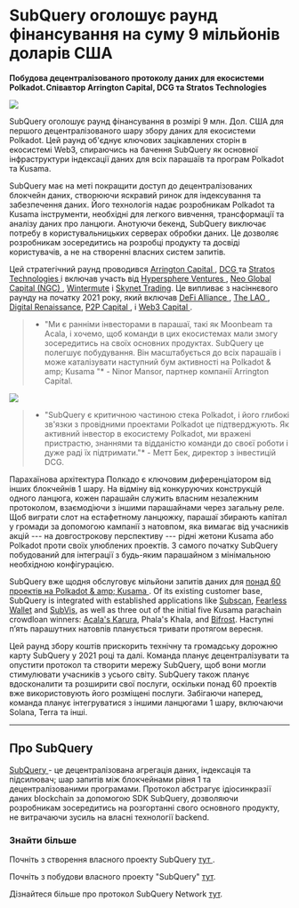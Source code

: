 # SubQuery оголошує раунд фінансування на суму 9 мільйонів доларів США

**Побудова децентралізованого протоколу даних для екосистеми Polkadot. Співавтор Arrington Capital, DCG та Stratos Technologies**

![](https://cdn-images-1.medium.com/max/1600/0*PR4oqrB9Am03VseR)

SubQuery оголошує раунд фінансування в розмірі 9 млн. Дол. США для першого децентралізованого шару збору даних для екосистеми Polkadot. Цей раунд об'єднує ключових зацікавлених сторін в екосистемі Web3, спираючись на бачення SubQuery як основної інфраструктури індексації даних для всіх парашаїв та програм Polkadot та Kusama.

SubQuery має на меті покращити доступ до децентралізованих блокчейн даних, створюючи яскравий ринок для індексування та забезпечення даних. Його технологія надає розробникам Polkadot та Kusama інструменти, необхідні для легкого вивчення, трансформації та аналізу даних про ланцюги. Анотуючи бекенд, SubQuery виключає потребу в користувальницьких серверах обробки даних. Це дозволяє розробникам зосередитись на розробці продукту та досвіді користувачів, а не на створенні власних систем запитів.

Цей стратегічний раунд проводився [ Arrington Capital ](https://arringtonxrpcapital.com/), [ DCG ](https://dcg.co/) та [ Stratos Technologies ](https://www.stratoslp.com/) і включав участь від [ Hypersphere Ventures ](https://hypersphere.ventures/), [ Neo Global Capital (NGC) ](http://ngc.fund/), [ Wintermute](https://www.wintermute.com/) і [Skynet Trading](http://skynettrading.com/). Це випливає з насіннєвого раунду на початку 2021 року, який включав [ DeFi Alliance ](https://defialliance.co/), [ The LAO ](https://www.thelao.io/), [Digital Renaissance](https://drf.ee/), [ P2P Capital ](https://www.p2pcap.com/), і [ Web3 Capital ](https://web3.capital/).

> * "Ми є ранніми інвесторами в парашаї, такі як Moonbeam та Acala, і хочемо, щоб команди в цих екосистемах мали змогу зосередитись на своїх основних продуктах. SubQuery це полегшує побудування. Він масштабується до всіх парашаїв і може каталізувати наступний бум активності на Polkadot & amp; Kusama "* - Ninor Mansor, партнер компанії Arrington Capital.

![](https://cdn-images-1.medium.com/max/1600/1*j4VHuY_BgjkYv_bQ6_DmcQ.gif)

> * "SubQuery є критичною частиною стека Polkadot, і його глибокі зв'язки з провідними проектами Polkadot це підтверджують. Як активний інвестор в екосистему Polkadot, ми вражені пристрастю, знаннями та відданістю команди до своєї роботи і дуже раді їх підтримати."* - Метт Бек, директор з інвестицій DCG.

Парахаїнова архітектура Полкадо є ключовим диференціатором від інших блокчейнів 1 шару. На відміну від конкуруючих конструкцій одного ланцюга, кожен парашайн служить власним незалежним протоколом, взаємодіючи з іншими парашайнами через загальну реле. Щоб виграти слот на естафетному ланцюжку, парашаї збирають капітал у громади за допомогою кампанії з натовпом, яка вимагає від учасників акцій --- на довгострокову перспективу --- рідні жетони Kusama або Polkadot проти своїх улюблених проектів. З самого початку SubQuery побудований для інтеграції з будь-яким парашайном з мінімальною необхідною конфігурацією.

SubQuery вже щодня обслуговує мільйони запитів даних для [ понад 60 проектів на Polkadot & amp; Kusama ](https://explorer.subquery.network/). Of its existing customer base, SubQuery is integrated with established applications like [Subscan](../customer_announcements/20210901-Subscans-Multi-Signature-Tool.md), [Fearless Wallet](https://explorer.subquery.network/subquery/ef1rspb/fearless-wallet) and [SubVis](../customer_announcements/20210622-Explore-Kusama-Auctions-with-Subvis.io-and-SubQuery.md), as well as three out of the initial five Kusama parachain crowdloan winners: [Acala's Karura](../customer_announcements/20210819-Karura-Integrates-with-SubQuery-to-Aggregate-and-Serve-DeFi-Data-to-Kusama-Builders.md), Phala's Khala, and [Bifrost](../customer_announcements/20210416-Bifrost-chooses-SubQuery-to-provide-the-data-for-their-new-dApp.md). Наступні п’ять парашутних натовпів планується тривати протягом вересня.

Цей раунд збору коштів прискорить технічну та громадську дорожню карту SubQuery у 2021 році та далі. Команда планує децентралізувати та опустити протокол та створити мережу SubQuery, щоб вони могли стимулювати учасників з усього світу. SubQuery також планує вдосконалити та розширити свої послуги, оскільки понад 60 проектів вже використовують його розміщені послуги. Забігаючи наперед, команда планує інтегруватися з іншими ланцюгами 1 шару, включаючи Solana, Terra та інші.

---

## Про SubQuery

[ SubQuery ](https://subquery.network) - це децентралізована агрегація даних, індексація та підсилювач; шар запитів між блокчейнами рівня 1 та децентралізованими програмами. Протокол абстрагує ідіосинкразії даних blockchain за допомогою SDK SubQuery, дозволяючи розробникам зосередитись на розгортанні свого основного продукту, не витрачаючи зусиль на власні технології backend.

### Знайти більше

Почніть з створення власного проекту SubQuery [ тут ](https://doc.subquery.network/).

Почніть з побудови власного проекту "SubQuery" [тут](https://doc.subquery.network/).

Дізнайтеся більше про протокол SubQuery Network [тут](https://static.subquery.network/whitepaper.pdf).
